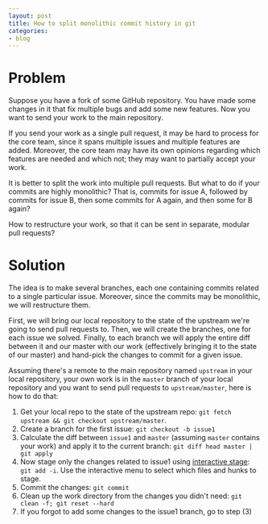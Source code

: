 ```yaml
---
layout: post
title: How to split monolithic commit history in git
categories:
- blog
---
```

# Problem
Suppose you have a fork of some GitHub repository. You have made some changes in it that fix multiple bugs and add some new features. Now you want to send your work to the main repository.

If you send your work as a single pull request, it may be hard to process for the core team, since it spans multiple issues and multiple features are added. Moreover, the core team may have its own opinions regarding which features are needed and which not; they may want to partially accept your work.

It is better to split the work into multiple pull requests. But what to do if your commits are highly monolithic? That is, commits for issue A, followed by commits for issue B, then some commits for A again, and then some for B again?

How to restructure your work, so that it can be sent in separate, modular pull requests?

# Solution
The idea is to make several branches, each one containing commits related to a single particular issue. Moreover, since the commits may be monolithic, we will restructure them.

First, we will bring our local repository to the state of the upstream we're going to send pull requests to. Then, we will create the branches, one for each issue we solved. Finally, to each branch we will apply the entire diff between it and our master with our work (effectively bringing it to the state of our master) and hand-pick the changes to commit for a given issue.

Assuming there's a remote to the main repository named `upstream` in your local repository, your own work is in the `master` branch of your local repository and you want to send pull requests to `upstream/master`, here is how to do that:

1. Get your local repo to the state of the upstream repo: `git fetch upstream && git checkout upstream/master`.
2. Create a branch for the first issue: `git checkout -b issue1`
3. Calculate the diff between `issue1` and `master` (assuming `master` contains your work) and apply it to the current branch: `git diff head master | git apply`
4. Now stage only the changes related to issue1 using [interactive stage](https://git-scm.com/book/en/v2/Git-Tools-Interactive-Staging): `git add -i`. Use the interactive menu to select which files and hunks to stage.
5. Commit the changes: `git commit`
6. Clean up the work directory from the changes you didn't need: `git clean -f; git reset --hard`
7. If you forgot to add some changes to the issue1 branch, go to step (3)